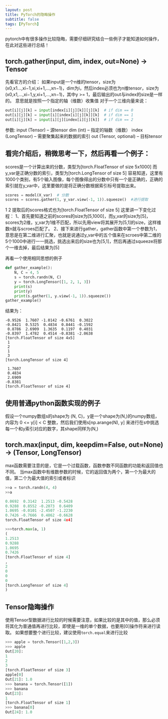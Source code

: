```yaml
---
layout: post
title: PyTorch的隐晦操作
subtitle: false
tags: [PyTorch]
---
```


pytorch中有很多操作比较隐晦，需要仔细研究结合一些例子才能知道如何操作，在此对这些进行总结！

## torch.gather(input, dim, index, out=None) → Tensor

先看官方的介绍：
如果input是一个n维的tensor，size为 (x0,x1…,xi−1,xi,xi+1,…,xn−1)，dim为i，然后index必须也为n维tensor，size为 (x0,x1,…,xi−1,y,xi+1,…,xn−1)，其中y >= 1，最后输出的out与index的size是一样的。
意思就是按照一个指定的轴（维数）收集值
对于一个三维向量来说：

```python
out[i][j][k] = input[index[i][j][k]][j][k]  # if dim == 0
out[i][j][k] = input[i][index[i][j][k]][k]  # if dim == 1
out[i][j][k] = input[i][j][index[i][j][k]]  # if dim == 2
```

参数:
input (Tensor) – 源tensor
dim (int) – 指定的轴数（维数）
index (LongTensor) – 需要聚集起来的数据的索引
out (Tensor, optional) – 目标tensor

## 看完介绍后，稍微思考一下，然后再看一个例子：

scores是一个计算出来的分数，类型为[torch.FloatTensor of size 5x1000]
而y_var是正确分数的索引，类型为[torch.LongTensor of size 5]
容易知道，这里有1000个类别，有5个输入图像，每个图像得出的分数中只有一个是正确的，正确的索引就在y_var中，这里要做的是将正确分数根据索引标号提取出来。

```python
scores = model(X_var)  # 分数
scores = scores.gather(1, y_var.view(-1, 1)).squeeze()  #进行提取
```
1
2
提取后的scores格式也为[torch.FloatTensor of size 5]
这里讲一下变化过程：
1、首先要知道之前的scores的size为[5,1000]，而y_var的size为[5]，scores为2维，y_var为1维不匹配，所以先用view将其展开为[5,1]的size，这样维数n就与scroes匹配了。
2、接下来进行gather，gather函数中第一个参数为1，意思是在第二维进行汇聚，也就是说通过y_var中的五个值来在scroes中第二维的5个1000中进行一一挑选，挑选出来后的size也为[5,1]，然后再通过squeeze将那个一维去掉，最后结果为[5]

再看一个使用相同思想的例子

```python
def gather_example():
    N, C = 4, 5
    s = torch.randn(N, C)
    y = torch.LongTensor([1, 2, 1, 3])
    print(s)
    print(y)
    print(s.gather(1, y.view(-1, 1)).squeeze())
gather_example()
```


结果为：

```
-0.9526  1.7607 -1.0142 -0.6761  0.3022
-0.8421  0.5325  0.4834  0.8441 -0.1592
 0.8786  2.6909  1.3635  0.1197  0.4031
-0.8397  1.4782  0.4514 -0.8381 -2.0638
[torch.FloatTensor of size 4x5]
 1
 2
 1
 3
[torch.LongTensor of size 4]

 1.7607
 0.4834
 2.6909
-0.8381
[torch.FloatTensor of size 4]
```



## 使用普通python函数实现的例子

假设一个numpy数组s的shape为 (N, C)，y是一个shape为(N,)的numpy数组，内容为 0 <= y[i] < C 整数，然后我们使用s[np.arange(N), y] 来进行在s中挑选每一个和y索引对应的数字，其shape同样为(N,)

## torch.max(input, dim, keepdim=False, out=None) -> (Tensor, LongTensor)

max函数需要注意的是，它是一个过载函数，函数参数不同函数的功能和返回值也不同。
当max函数中有维数参数的时候，它的返回值为两个，第一个为最大的值，第二个为最大值的索引或者标识

```python
>>a = torch.randn(4, 4)
>>a

0.0692  0.3142  1.2513 -0.5428
0.9288  0.8552 -0.2073  0.6409
1.0695 -0.0101 -2.4507 -1.2230
0.7426 -0.7666  0.4862 -0.6628
torch.FloatTensor of size 4x4]

>>>torch.max(a, 1)
(
1.2513
0.9288
1.0695
0.7426
[torch.FloatTensor of size 4]
,
2
0
0
0
[torch.LongTensor of size 4]
)
```



## Tensor隐晦操作

使用Tensor型数据进行比较的时候需要注意，如果比较的是其中的值，那么必须将其化为普通值再进行比较，即使是一维的单个数据，也要用[0]操作符来进行读取。
如果想要整个进行比较，建议使用`torch.equal`来进行比较

```python
>>> apple = torch.Tensor([1,2,3])
>>> apple
Out[20]: 
1
2
3
[torch.FloatTensor of size 3]
apple[0]
Out[21]: 1.0
>>> banana = torch.Tensor([1])
>>> banana
Out[23]: 
1
[torch.FloatTensor of size 1]
>>> banana[0]
Out[24]: 1.0
```

